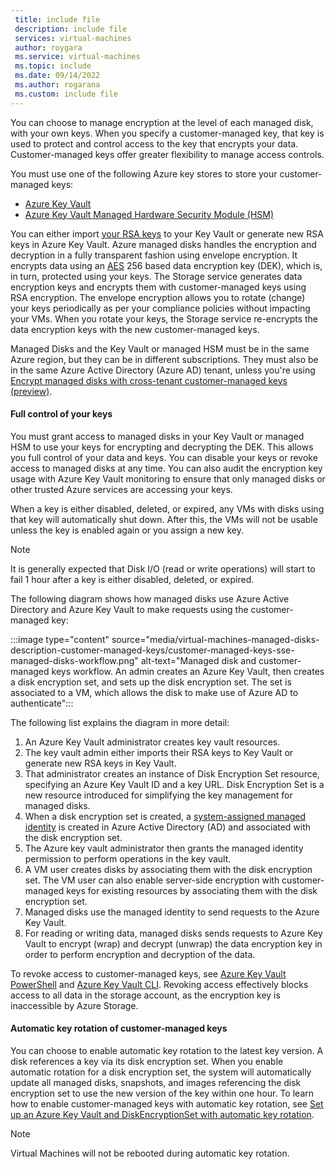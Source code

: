 ```yaml
---
 title: include file
 description: include file
 services: virtual-machines
 author: roygara
 ms.service: virtual-machines
 ms.topic: include
 ms.date: 09/14/2022
 ms.author: rogarana
 ms.custom: include file
---
```

You can choose to manage encryption at the level of each managed disk, with your own keys. When you specify a customer-managed key, that key is used to protect and control access to the key that encrypts your data. Customer-managed keys offer greater flexibility to manage access controls.

You must use one of the following Azure key stores to store your customer-managed keys:

- [Azure Key Vault](../articles/key-vault/general/overview.md)
- [Azure Key Vault Managed Hardware Security Module (HSM)](../articles/key-vault/managed-hsm/overview.md)

You can either import [your RSA keys](../articles/key-vault/keys/hsm-protected-keys.md) to your Key Vault or generate new RSA keys in Azure Key Vault. Azure managed disks handles the encryption and decryption in a fully transparent fashion using envelope encryption. It encrypts data using an [AES](https://en.wikipedia.org/wiki/Advanced_Encryption_Standard) 256 based data encryption key (DEK), which is, in turn, protected using your keys. The Storage service generates data encryption keys and encrypts them with customer-managed keys using RSA encryption. The envelope encryption allows you to rotate (change) your keys periodically as per your compliance policies without impacting your VMs. When you rotate your keys, the Storage service re-encrypts the data encryption keys with the new customer-managed keys. 

Managed Disks and the Key Vault or managed HSM must be in the same Azure region, but they can be in different subscriptions. They must also be in the same Azure Active Directory (Azure AD) tenant, unless you're using [Encrypt managed disks with cross-tenant customer-managed keys (preview)](../articles/virtual-machines/disks-cross-tenant-customer-managed-keys.md).

#### Full control of your keys

You must grant access to managed disks in your Key Vault or managed HSM to use your keys for encrypting and decrypting the DEK. This allows you full control of your data and keys. You can disable your keys or revoke access to managed disks at any time. You can also audit the encryption key usage with Azure Key Vault monitoring to ensure that only managed disks or other trusted Azure services are accessing your keys.

When a key is either disabled, deleted, or expired, any VMs with disks using that key will automatically shut down. After this, the VMs will not be usable unless the key is enabled again or you assign a new key.

> [!NOTE]
> It is generally expected that Disk I/O (read or write operations) will start to fail 1 hour after a key is either disabled, deleted, or expired.

The following diagram shows how managed disks use Azure Active Directory and Azure Key Vault to make requests using the customer-managed key:

:::image type="content" source="media/virtual-machines-managed-disks-description-customer-managed-keys/customer-managed-keys-sse-managed-disks-workflow.png" alt-text="Managed disk and customer-managed keys workflow. An admin creates an Azure Key Vault, then creates a disk encryption set, and sets up the disk encryption set. The set is associated to a VM, which allows the disk to make use of Azure AD to authenticate":::

The following list explains the diagram in more detail:

1. An Azure Key Vault administrator creates key vault resources.
1. The key vault admin either imports their RSA keys to Key Vault or generate new RSA keys in Key Vault.
1. That administrator creates an instance of Disk Encryption Set resource, specifying an Azure Key Vault ID and a key URL. Disk Encryption Set is a new resource introduced for simplifying the key management for managed disks. 
1. When a disk encryption set is created, a [system-assigned managed identity](../articles/active-directory/managed-identities-azure-resources/overview.md) is created in Azure Active Directory (AD) and associated with the disk encryption set. 
1. The Azure key vault administrator then grants the managed identity permission to perform operations in the key vault.
1. A VM user creates disks by associating them with the disk encryption set. The VM user can also enable server-side encryption with customer-managed keys for existing resources by associating them with the disk encryption set. 
1. Managed disks use the managed identity to send requests to the Azure Key Vault.
1. For reading or writing data, managed disks sends requests to Azure Key Vault to encrypt (wrap) and decrypt (unwrap) the data encryption key in order to perform encryption and decryption of the data. 

To revoke access to customer-managed keys, see [Azure Key Vault PowerShell](/powershell/module/azurerm.keyvault/) and [Azure Key Vault CLI](/cli/azure/keyvault). Revoking access effectively blocks access to all data in the storage account, as the encryption key is inaccessible by Azure Storage.

#### Automatic key rotation of customer-managed keys

You can choose to enable automatic key rotation to the latest key version. A disk references a key via its disk encryption set. When you enable automatic rotation for a disk encryption set, the system will automatically update all managed disks, snapshots, and images referencing the disk encryption set to use the new version of the key within one hour. To learn how to enable customer-managed keys with automatic key rotation, see [Set up an Azure Key Vault and DiskEncryptionSet with automatic key rotation](../articles/virtual-machines/windows/disks-enable-customer-managed-keys-powershell.md#set-up-an-azure-key-vault-and-diskencryptionset-optionally-with-automatic-key-rotation).

> [!NOTE]
> Virtual Machines will not be rebooted during automatic key rotation.
